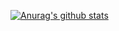 [![Anurag's github stats](https://github-readme-stats.vercel.app/api?username=VomPom&count_private=true)](https://github.com/anuraghazra/github-readme-stats)
